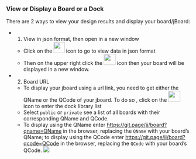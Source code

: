 ### View or Display a Board or a Dock
There are 2 ways to view your design results and display your board/jBoard: 
* 1. View in json format, then open in a new window 
   * Click on the <img src="https://i.imgur.com/9f04Grd.png" width=30 height=30> icon to go to view data in json format 
   * Then on the upper right click the <img src="https://i.imgur.com/PeKirIV.png" width=32 height=30> icon then your board will be displayed in a new window. 
* 2. Board URL
  * To display your jboard using a url link, you need to get either the QName or the QCode of your jboard. To do so , click on the <img src="https://i.imgur.com/BwmKrTz.png" width=33 height=30> icon to enter the dock library list
  * Select `public` or `private` see a list of all boards with their corresponding QName and QCode. 
  * To display using the QName enter https://git.page/jj/board?qname=QName in the browser, replacing the `QName` with your board’s QName; to display using the QCode enter https://git.page/jj/board?qcode=QCode in the browser, replacing the `QCode` with your board’s QCode.
![](https://i.imgur.com/VeH6N1a.png)
